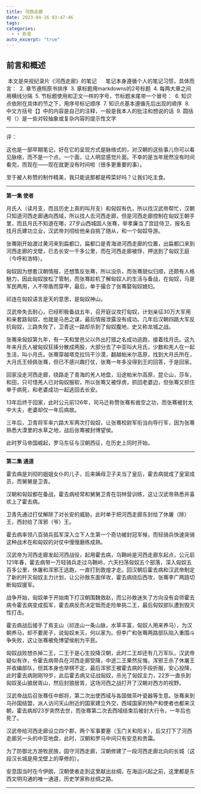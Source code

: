 ```yaml
---
title: 河西走廊
date: 2023-04-16 03:47:46
tags: 
categories:
  - - 影音
auto_excerpt: "true"
---
```


  ## 前言和概述

 本文是央视纪录片《河西走廊》的笔记
 
 
 笔记本身遵循个人的笔记习惯，具体而言：
 2. 章节遵照原书排序
 3. 章标题用markdowns的2号标题
 4. 每两大章之间用横线分隔
 5. 节标题使用和正文一样的字号，节标题末尾带一个冒号：
 6. 知识点依附在具体的节之下，用序号标记顺序
 7. 知识点基本遵循先后出现的顺序
 8. 中文方括号【】中的内容是自己的注释，一般是我本人的批注和想说的话
 9. 圆括号（）是一些对较抽象或复杂内容的提示性文字

---


评：

这也是一部早期笔记，好在它的呈现方式是脉络式的，对汉朝的这些事儿你可以看见脉络，而不是一个点，一个面，让人明显感觉片面。不幸的是当年居然没有时间看完，而现在——现在就更没有时间啦（很多更重要的事）。

至于被人称赞的制作精美，我只能说那都是榨菜好吗？让我们吃主食。



---

**第一集 使者**

月氏人（读月支，而且历史上真的叫月支）和匈奴有仇，所以找汉武帝帮忙，汉朝只知道河西走廊通向西域，所以找人去河西走廊，但是河西走廊控制在匈奴王朝手里，而且月氏不知道在哪，27岁山西城固人张骞，举孝廉当了宫廷侍卫，报名去找月氏建功立业，汉武帝刘彻给他亲自挑了随从，和一个匈奴导游。

张骞刚开始渡过黄河来到扁都口，扁都口是青海进河西走廊的位置，出扁都口来到河西走廊的戈壁，已去长安一千多公里，而在河西走廊被俘，押送到了匈奴王庭（今呼和浩特）。

匈奴因为想套汉朝情报，还想策反张骞，所以没杀，而张骞貌似归顺，还颇有人格魅力，因此匈奴放松了管制，而张骞趁机了解匈奴人的生活与备战，在匈奴，马是军民两用，人不带盾而穿甲，最后，单于撮合了张骞娶匈奴媳妇。

祁连在匈奴语言是天的意思，是匈奴神山。

汉武帝失去耐心，已经积极备战五年，召开庭议攻打匈奴，计划亲征30万大军用和亲套路匈奴，也就是马邑之谋，最后情报泄露没有成功。几年后汉朝四路大军反抗匈奴，三路失败了，卫青这一路却杀到了匈奴腹地，史又称龙城之战。

张骞来匈奴第九年，有一天和堂邑父以外出打猎之名成功逃跑，接着找月氏。这九年来月氏人被匈奴狂揍分散成两股，大部分去了中亚叫大月氏，少数和羌人在一起生活，叫小月氏。张骞穿越塔克拉玛干沙漠，翻越帕米尔高原，找到大月氏所在，大月氏王倾佩张骞，但已不感兴趣打仗，张骞一年多没得到王的回答，于是回家。

回家没走河西走廊，绕路走了青海的羌人地盘，沿途帕米尔高原，昆仑山，莎车，和田，只可惜羌人已对匈奴服软，所以张骞又被俘虏，抓回老婆边，但张骞又抓住单于病死，和老婆成功一起逃回去长安。

13年后终于回家，此时公元前126年，司马迁称赞张骞有凿空之功，而张骞被封太中大夫，老婆却仅一年后病故。

三年后，卫青将军率六路大军两次打匈奴，让张骞校尉军衔当向导行军，因为张骞熟悉大漠里的水草之地，战后张骞被封博望侯。

此时罗马帝国崛起，罗马东征与汉朝西征，在历史上同时开始。

***

**第二集 通道**

霍去病是刘彻的姐姐女仆的儿子，后来姨母卫子夫当了皇后，霍去病就成了皇室成员，而舅舅是卫青。

汉朝和匈奴都在备战，霍去病经常和舅舅卫青在羽林营训练，这让汉武帝熟悉并喜欢上了霍去病。

卫青先通过打仗解除了对长安的威胁。此时单于把河西走廊东封给了休屠（除）王，西封给了浑邪（爷）王。

霍去病率领八百骑兵孤军深入立下人生第一个奇功被封冠军候，而轻骑兵快速突骑这种战术在和匈奴的对仗中慢慢磨练成熟。

汉武帝为河西走廊发起河西战役，起用霍去病，乌鞘岭是河西走廊东起点，公元前121年春，霍去病带一万轻骑兵走过乌鞘岭，六天扫荡匈奴五个部落，深入匈奴五百多公里，休屠和浑邪王逃跑，一直打到敦煌才走。回汉朝后霍去病和汉武帝制定了新的歼灭匈奴主力计划，让公孙敖东面佯攻，霍去病绕后西攻，张骞李广两路切断匈奴援军。

战争开始，匈奴单于开始南下打汉朝围魏救赵，而公孙敖迷失了方向没有会师霍去病令霍去病变成孤军，霍去病反而决定铤而走险单挑二王，最后匈奴部队遭到毁灭性打击。

霍去病战后接手了焉支山（祁连山一条山脉，水草丰富，匈奴人用来养马），为汉朝养马，却不要房子，说匈奴未灭，何以家为。但李广和张骞两路部队陷入重围斗争失败，这让张骞被免博望侯削为平民。

匈奴战败想杀掉二王，二王于是心生投降汉朝，此时二王却还有几万军队，汉武帝疑似有诈，令霍去病带兵在河西走廊受降，中途二王果然反悔，浑邪王杀了休屠王并收编部队，但其本身也举棋不定，最后浑邪王被霍去病的手段折服，安心投降，此时霍去病刚刚19岁，此后霍去病又征战匈奴，杀光了匈奴主力，22岁一直杀到匈奴圣山狼居胥山，然后封狼居胥，这场河西之战打开了汉朝对西方的视野。

汉武帝战后召张骞任中郎将，第二次出使西域与各国做茶叶瓷器等生意。张骞来到乌孙国结盟，派人访问天山附近的国家建立外交，西域国家的特产和使者也都来汉朝，霍去病却23岁突然去世，而张骞第二次去西域结束后被封大行令，一年后也死了。

汉武帝给河西走廊设立四个郡，两个军事要塞（玉门关和阳关），后又打下了河西走廊另一头的中亚地盘，此时，汉朝和罗马中间只有安息和贵霜。

为了防御北方游牧民族，固守河西走廊，汉朝修建了一段河西走廊北向的长城（这段汉长城是用戈壁上的草修的）。

安息国当时在今伊朗，汉朝使者走到这里献出丝绸，在海运兴起之前，这里都是东西文明沟通的唯一通道，历史学家称丝绸之路。

***